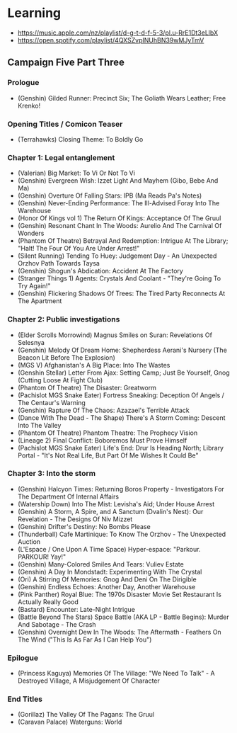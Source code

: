 # Learning

* https://music.apple.com/nz/playlist/d-g-t-d-f-5-3/pl.u-RrE1Dt3eLlbX
* https://open.spotify.com/playlist/4QXSZvpINUhBN39wMJyTmV

## Campaign Five Part Three
### Prologue

* (Genshin) Gilded Runner: Precinct Six; The Goliath Wears Leather; Free Krenko!

### Opening Titles / Comicon Teaser

* (Terrahawks) Closing Theme: To Boldly Go

### Chapter 1: Legal entanglement

* (Valerian) Big Market: To Vi Or Not To Vi
* (Genshin) Evergreen Wish: Izzet Light And Mayhem (Gibo, Bebe And Ma)
* (Genshin) Overture Of Falling Stars: IPB (Ma Reads Pa's Notes)
* (Genshin) Never-Ending Performance: The Ill-Advised Foray Into The Warehouse
* (Honor Of Kings vol 1) The Return Of Kings: Acceptance Of The Gruul
* (Genshin) Resonant Chant In The Woods: Aurelio And The Carnival Of Wonders
* (Phantom Of Theatre) Betrayal And Redemption: Intrigue At The Library; "Halt! The Four Of You Are Under Arrest!"
* (Silent Running) Tending To Huey: Judgement Day - An Unexpected Orzhov Path Towards Taysa
* (Genshin) Shogun's Abdication: Accident At The Factory
* (Stranger Things 1) Agents: Crystals And Coolant - "They're Going To Try Again!"
* (Genshin) Flickering Shadows Of Trees: The Tired Party Reconnects At The Apartment

### Chapter 2: Public investigations

* (Elder Scrolls Morrowind) Magnus Smiles on Suran: Revelations Of Selesnya
* (Genshin) Melody Of Dream Home: Shepherdess Aerani's Nursery (The Beacon Lit Before The Explosion)
* (MGS V) Afghanistan's A Big Place: Into The Wastes
* (Genshin Stellar) Letter From Ajax: Setting Camp; Just Be Yourself, Gnog (Cutting Loose At Fight Club)
* (Phantom Of Theatre) The Disaster: Greatworm
* (Pachislot MGS Snake Eater) Fortress Sneaking: Deception Of Angels / The Centaur's Warning
* (Genshin) Rapture Of The Chaos: Azazael's Terrible Attack
* (Dance With The Dead - The Shape) There's A Storm Coming: Descent Into The Valley
* (Phantom Of Theatre) Phantom Theatre: The Prophecy Vision
* (Lineage 2) Final Conflict: Boboremos Must Prove Himself
* (Pachislot MGS Snake Eater) Life's End: Drur Is Heading North; Library Portal - "It's Not Real Life, But Part Of Me Wishes It Could Be"

### Chapter 3: Into the storm

* (Genshin) Halcyon Times: Returning Boros Property - Investigators For The Department Of Internal Affairs
* (Watership Down) Into The Mist: Levisha's Aid; Under House Arrest
* (Genshin) A Storm, A Spire, and A Sanctum (Dvalin's Nest): Our Revelation - The Designs Of Niv Mizzet
* (Genshin) Drifter's Destiny: No Bombs Please
* (Thunderball) Cafe Martinique: To Know The Orzhov - The Unexpected Auction
* (L'Espace / One Upon A Time Space) Hyper-espace: "Parkour. PARKOUR! Yay!"
* (Genshin) Many-Colored Smiles And Tears: Vuliev Estate
* (Genshin) A Day In Mondstadt: Experimenting With The Crystal
* (Ori) A Stirring Of Memories: Gnog And Deni On The Dirigible
* (Genshin) Endless Echoes: Another Day, Another Warehouse
* (Pink Panther) Royal Blue: The 1970s Disaster Movie Set Restaurant Is Actually Really Good
* (Bastard) Encounter: Late-Night Intrigue
* (Battle Beyond The Stars) Space Battle (AKA LP - Battle Begins): Murder And Sabotage - The Crash
* (Genshin) Overnight Dew In The Woods: The Aftermath - Feathers On The Wind ("This Is As Far As I Can Help You")

### Epilogue

* (Princess Kaguya) Memories Of The Village: "We Need To Talk" - A Destroyed Village, A Misjudgement Of Character

### End Titles

* (Gorillaz) The Valley Of The Pagans: The Gruul
* (Caravan Palace) Waterguns: World
